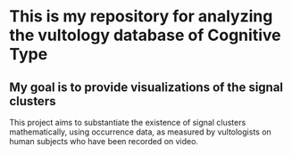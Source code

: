 # This is my repository for analyzing the vultology database of Cognitive Type

## My goal is to provide visualizations of the signal clusters

This project aims to substantiate the existence of signal clusters mathematically,
using occurrence data, as measured by vultologists on human subjects who have been recorded on video.
